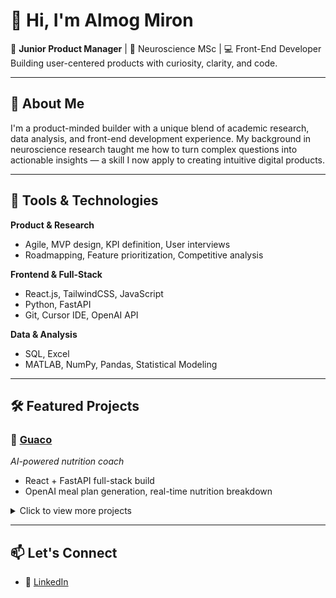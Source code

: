 # 👋 Hi, I'm Almog Miron

🎯 **Junior Product Manager** | 🧠 Neuroscience MSc | 💻 Front-End Developer  
Building user-centered products with curiosity, clarity, and code.

---

## 🚀 About Me

I'm a product-minded builder with a unique blend of academic research, data analysis, and front-end development experience. My background in neuroscience research taught me how to turn complex questions into actionable insights — a skill I now apply to creating intuitive digital products.

---

## 🔧 Tools & Technologies

**Product & Research**  
- Agile, MVP design, KPI definition, User interviews  
- Roadmapping, Feature prioritization, Competitive analysis

**Frontend & Full-Stack**  
- React.js, TailwindCSS, JavaScript  
- Python, FastAPI  
- Git, Cursor IDE, OpenAI API  

**Data & Analysis**  
- SQL, Excel
- MATLAB, NumPy, Pandas, Statistical Modeling

---

## 🛠 Featured Projects

### 🥗 [Guaco](https://github.com/ellie-yehuda/guaco)  
*AI-powered nutrition coach*  
- React + FastAPI full-stack build  
- OpenAI meal plan generation, real-time nutrition breakdown  

<details>
  <summary>Click to view more projects</summary>

### 📊 Neuroscience Research Toolkit  
MATLAB-based analysis scripts for multi-electrode neural recordings, with signal processing and visualizations.

### 📋 Psychometric Survey MVP  
Online platform built for a cognitive science study, including validated survey logic, data collection, and participant flow.

</details>

---

## 📫 Let's Connect

- 💼 [LinkedIn](https://www.linkedin.com/in/almog-miron-7b3337281/)
